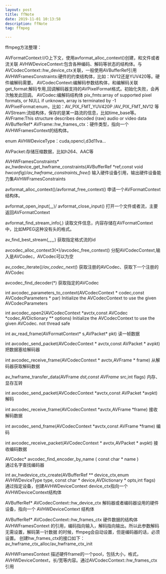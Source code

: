 ```yaml
---
layout: post
title: ffNote
date: 2019-11-01 10:13:58
description: ffNote
tag: ffmpeg

---
```



ffmpeg方法整理：

AVFormatContext:I/O上下文，使用avformat_alloc_context()创建，和文件或者流关联
AVHWDeviceContext:包含各种编码、解码等状态的结构体。与AVCodecContext::hw_device_ctx关联，一般使用AVBufferRef引用
AVHWFramesConstraints:硬件的约束结构体，比如：NV12还是YUV420等。硬件编解码需要。
AVCodecContext:编解码参数结构体，和编解码关联
	get_format:解码专用,回调解码器支持的AVPixelFormat格式。初始化失败，会再次触发此回调。
AVCodec:编解码结构体
	pix_fmts:array of supported pixel formats, or NULL if unknown, array is terminated by -1 
AVPixelFormat:enum，比如：AV_PIX_FMT_YUV420P /AV_PIX_FMT_NV12 等
AVStream:流结构体，保存的是某一路流的信息，比如time_base等。
AVFrame:This structure describes decoded (raw) audio or video data
	AVBufferRef* AVFrame::hw_frames_ctx：硬件类型，指向一个AVHWFramesContext的结构体。

enum AVHWDeviceType：cuda,opencl,d3d11va...


AVPacket:存储压缩数据，比如h264、AAC等


AVHWFramesConstraints* av_hwdevice_get_hwframe_constraints(AVBufferRef *ref,const void *hwconfig)/av_hwframe_constraints_free(*)
输入硬件设备引用，输出硬件设备能力集AVHWFramesConstraints

avformat_alloc_context()/avformat_free_context() 
申请一个AVFormatContext结构体。

avformat_open_input(*,*,*,*)/ avformat_close_input()
打开一个文件或者流，主要返回AVFormatContext

avformat_find_stream_info(*,*)
读取文件信息，内容存储在AVFormatContext中，比如MPEG这种没有头的格式。

av_find_best_stream(*,*,*,*,*,*)
获取指定格式流的id

avcodec_alloc_context3(*)/avcodec_free_context()
分配AVCodecContext,输入是AVCodec，AVCodec可以为空

av_codec_iterate(*)/av_codec_next(*)
获取注册的AVCodec、获取下一个注册的AVCodec

avcodec_find_decoder(*)
获取指定的AVCodec

int avcodec_parameters_to_context(AVCodecContext * codec,const AVCodecParameters * 	par)
Initialize the AVCodecContext to use the given AVCodecParameters

int avcodec_open2(AVCodecContext *avctx,const AVCodec *codec,AVDictionary ** options)
Initialize the AVCodecContext to use the given AVCodec.	not thread safe

int av_read_frame(AVFormatContext* s,AVPacket* pkt)	
读一帧数据


int avcodec_send_packet(AVCodecContext * avctx,const AVPacket * avpkt)	
把数据塞给解码器

int avcodec_receive_frame(AVCodecContext * avctx,AVFrame * frame)
从解码器获取解码数据

av_hwframe_transfer_data(AVFrame *dst,const AVFrame* src,int flags)	
内存、显存互转

int avcodec_send_packet(AVCodecContext *avctx,const AVPacket *avpkt)	
解码

int avcodec_receive_frame(AVCodecContext *avctx,AVFrame *frame)
接收解码数据

int avcodec_send_frame(AVCodecContext *avctx,const AVFrame *frame)
编码

int avcodec_receive_packet(AVCodecContext * avctx,AVPacket * avpkt)
接收编码数据


AVCodec* avcodec_find_encoder_by_name	(	const char * 	name	)	
通过名字查找编码器

int av_hwdevice_ctx_create(AVBufferRef ** device_ctx,enum AVHWDeviceType 	type,
const char * device,AVDictionary * opts,int flags)	
通过指定设备，创建AVHWDeviceContext
device_ctx指向一个AVHWDeviceContext结构体

AVBufferRef* AVCodecContext::hw_device_ctx
解码器或者编码器设用的硬件设备，指向一个 AVHWDeviceContext 结构体

AVBufferRef* AVCodecContext::hw_frames_ctx
硬件数据的结构体 AVHWFramesContext 的引用，编码指向输入，解码指向输出。所以此参数解码无需设置，解码第一针数据
的时候，ffmpeg会自动设置，但是编码器的话，必须设置。
创建hw_frames_ctx的接口如下：av_hwframe_ctx_alloc/av_hwframe_ctx_init

AVHWFramesContext
描述硬件frame的一个pool，包括大小，格式，AVHWDeviceContext，长/宽等内容。通过AVCodecContext::hw_frames_ctx引用


